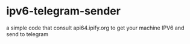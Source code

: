 # ipv6-telegram-sender
a simple code that consult api64.ipify.org to get your machine IPV6 and send to telegram
